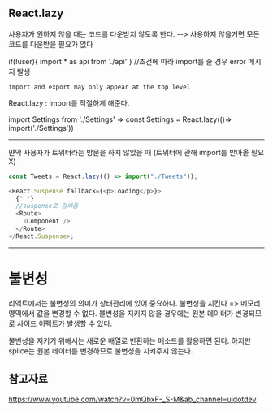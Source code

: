 ## React.lazy

사용자가 원하지 않을 때는 코드를 다운받지 않도록 한다.
--> 사용하지 않을거면 모든 코드를 다운받을 필요가 없다

if(!user){
import \* as api from './api'
}
//조건에 따라 import를 줄 경우 error 메시지 발생

```
import and export may only appear at the top level
```

React.lazy : import를 적절하게 해준다.

import Settings from './Settings'
=>
const Settings = React.lazy(()=> import('./Settings'))

---

먄약 사용자가 트위터라는 방문을 하지 않았을 때 (트위터에 관해 import를 받아올 필요X)

```javascript
const Tweets = React.lazy(() => import("./Tweets"));

<React.Suspense fallback={<p>Loading</p>}>
  {" "}
  //suspense로 감싸줌
  <Route>
    <Component />
  </Route>
</React.Suspense>;
```


---
# 불변성 
리액트에서는 불변성의 의미가 상태관리에 있어 중요하다. 
불변성을 지킨다 => 메모리 영역에서 값을 변경할 수 없다.
불변성을 지키지 않을 경우에는 원본 데이터가 변경되므로 사이드 이펙트가 발생할 수 있다. 

불변성을 지키기 위해서는 새로운 배열로 반환하는 메소드를
활용하면 된다.
하지만 splice는 원본 데이터를 변경하므로 불변성을 지켜주지 않는다. 

## 참고자료

https://www.youtube.com/watch?v=0mQbxF-_S-M&ab_channel=uidotdev
